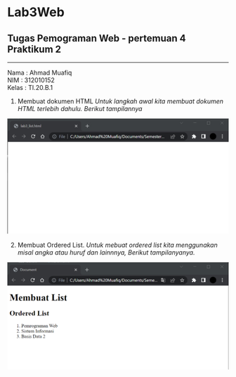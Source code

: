 # Lab3Web
## Tugas Pemograman Web - pertemuan 4 Praktikum 2

<hr>

Nama  : Ahmad Muafiq<br>
NIM   : 312010152<br>
Kelas : TI.20.B.1<br>

1. Membuat dokumen HTML
*Untuk langkah awal kita membuat dokumen HTML terlebih dahulu. Berikut tampilannya*<br>

![Gambar title HTML dasar](pictures/1.png)

2. Membuat Ordered List.
*Untuk mebuat ordered list kita menggunakan misal angka atau huruf dan lainnnya, Berikut tampilanyanya.*

![Gambar title HTML dasar](pictures/2.png)